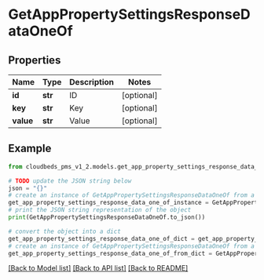 # GetAppPropertySettingsResponseDataOneOf


## Properties

Name | Type | Description | Notes
------------ | ------------- | ------------- | -------------
**id** | **str** | ID | [optional] 
**key** | **str** | Key | [optional] 
**value** | **str** | Value | [optional] 

## Example

```python
from cloudbeds_pms_v1_2.models.get_app_property_settings_response_data_one_of import GetAppPropertySettingsResponseDataOneOf

# TODO update the JSON string below
json = "{}"
# create an instance of GetAppPropertySettingsResponseDataOneOf from a JSON string
get_app_property_settings_response_data_one_of_instance = GetAppPropertySettingsResponseDataOneOf.from_json(json)
# print the JSON string representation of the object
print(GetAppPropertySettingsResponseDataOneOf.to_json())

# convert the object into a dict
get_app_property_settings_response_data_one_of_dict = get_app_property_settings_response_data_one_of_instance.to_dict()
# create an instance of GetAppPropertySettingsResponseDataOneOf from a dict
get_app_property_settings_response_data_one_of_from_dict = GetAppPropertySettingsResponseDataOneOf.from_dict(get_app_property_settings_response_data_one_of_dict)
```
[[Back to Model list]](../README.md#documentation-for-models) [[Back to API list]](../README.md#documentation-for-api-endpoints) [[Back to README]](../README.md)


